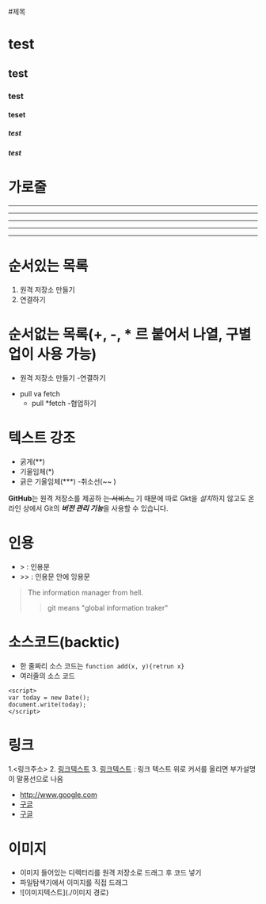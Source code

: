 #제목
# test
## test
### test
#### teset
##### test
##### test

# 가로줄
---
-----
***
*****
* * *

# 순서있는 목록
1. 원격 저장소 만들기
2. 연결하기

# 순서없는 목록(+, -, * 르 붙어서 나열, 구별업이 사용 가능)
- 원격 저장소 만들기
  -연결하기
+ pull va fetch
   * pull
   *fetch
  -협업하기
  
# 텍스트 강조
- 굵게(**)
- 기울임체(*)
- 긁은 기울임체(***)
-취소선(~~ )

**GitHub**는 원격 저장소를 제공하  ~~는 서비스_~~ 기 때문에
따로 Gkt을 *설치*하지 않고도
온라인 상에서 Git의 ***버전 관리 기능***을 사용할 수 있습니다.

# 인용
- &gt;  : 인용문
- &gt;&gt;  : 인용문 안에 잉용문

> The information manager from hell.
>> git means "global information traker"

# 소스코드(backtic)
- 한 줄짜리 소스 코드는 `function add(x, y){retrun x}`
- 여러줄의 소스 코드
```
<script>
var today = new Date();
document.write(today);
</script>
```

# 링크
1.<링크주소>
2. [링크텍스트](링크주소)
3. [링크텍스트](링크주소, "부가 설명") : 링크 텍스트 위로 커서를 올리면 부가설명이 말풍선으로 나옴

- <http://www.google.com>
- [구글](http://www.google.com)
- [구글](http://www.google.com, "검색 사이트")

# 이미지
- 이미지 들어있는 디렉터리를 원격 저장소로 드래그 후 코드 넣기
- 파일탐색기에서 이미지를 직접 드래그
- ![이미지텍스트](./이미지 경로)

